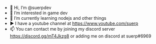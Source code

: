 - 👋 Hi, I’m @suerpdev
- 👀 I’m interested in game dev
- 🌱 I’m currently learning nodejs and other things
- ▶️ I have a youtube channel at https://www.youtube.com/suerp
- 📫 You can contact me by joining my discord server https://discord.gg/mT4Jkzg8 or adding me on discord at suerp#6969
<!---
suerpdev/suerpdev is a ✨ special ✨ repository because its `README.md` (this file) appears on your GitHub profile.
You can click the Preview link to take a look at your changes.
--->
